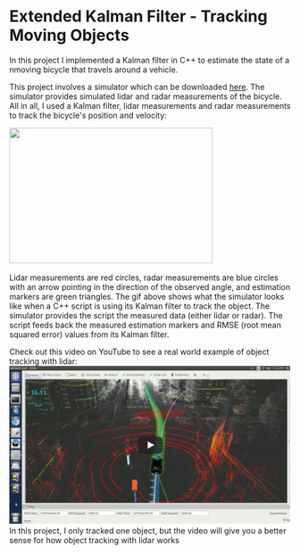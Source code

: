 # Extended Kalman Filter - Tracking Moving Objects

In this project I implemented a Kalman filter in C++ to estimate the state of a nmoving bicycle that travels around a vehicle.

This project involves a simulator which can be downloaded [here](https://github.com/udacity/self-driving-car-sim/releases). The simulator provides simulated lidar and radar measurements of the bicycle. All in all, I used a Kalman filter, lidar measurements and radar measurements to track the bicycle's position and velocity:

<p align="left">
  <img width="364" height="243" src="readme_data/pid.gif">
</p>

Lidar measurements are red circles, radar measurements are blue circles with an arrow pointing in the direction of the observed angle, and estimation markers are green triangles. The gif above shows what the simulator looks like when a C++ script is using its Kalman filter to track the object. The simulator provides the script the measured data (either lidar or radar). The script feeds back the measured estimation markers and RMSE (root mean squared error) values from its Kalman filter.

Check out this video on YouTube to see a real world example of object tracking with lidar:
[![IMAGE ALT TEXT HERE](./readme_data/Thumbnail.png)](https://youtu.be/FMNJPX_sszU)
In this project, I only tracked one object, but the video will give you a better sense for how object tracking with lidar works
